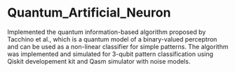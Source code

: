 # Quantum_Artificial_Neuron
Implemented the quantum information-based algorithm proposed by Tacchino et al., which is a quantum model of a binary-valued perceptron and can be used as a non-linear classifier for simple patterns. The algorithm was implemented and simulated for 3-qubit pattern classification using Qiskit developement kit and Qasm simulator with noise models.
